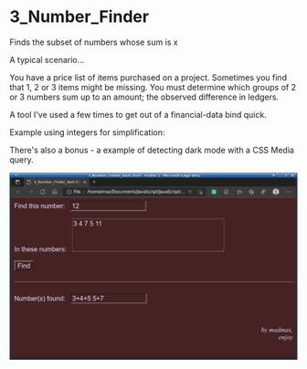 # 3_Number_Finder
Finds the subset of numbers whose sum is x


A typical scenario...

You have a price list of items purchased on a project.  Sometimes you find that 1, 2 or 3 items might be missing.  You must determine which groups of 2 or 3 numbers sum up to an amount; the observed difference in ledgers.

A tool I've used a few times to get out of a financial-data bind quick.

Example using integers for simplification:

There's also a bonus - a example of detecting dark mode with a CSS Media query.

<img src="3_Number_Finder.png" />
